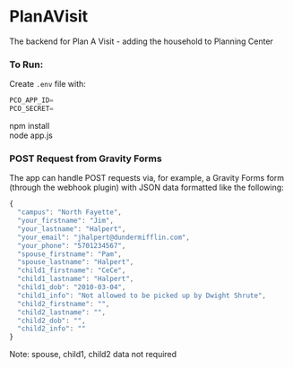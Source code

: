# PlanAVisit
The backend for Plan A Visit - adding the household to Planning Center

### To Run:  
Create `.env` file with:  
```javascript
PCO_APP_ID=
PCO_SECRET=  
```
npm install  
node app.js

### POST Request from Gravity Forms
The app can handle POST requests via, for example, a Gravity Forms form (through the webhook plugin) with JSON data formatted like the following:
```javascript
{
  "campus": "North Fayette",
  "your_firstname": "Jim",
  "your_lastname": "Halpert",
  "your_email": "jhalpert@dundermifflin.com",
  "your_phone": "5701234567",
  "spouse_firstname": "Pam",
  "spouse_lastname": "Halpert",
  "child1_firstname": "CeCe",
  "child1_lastname": "Halpert",
  "child1_dob": "2010-03-04",
  "child1_info": "Not allowed to be picked up by Dwight Shrute",
  "child2_firstname": "",
  "child2_lastname": "",
  "child2_dob": "",
  "child2_info": ""
}
```
Note: spouse, child1, child2 data not required
